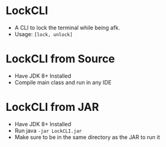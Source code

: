 # LockCLI

- A CLI to lock the terminal while being afk.
- Usage: `[lock, unlock]`

# LockCLI from Source

- Have JDK 8+ Installed
- Compile main class and run in any IDE

# LockCLI from JAR

- Have JDK 8+ Installed
- Run java `-jar LockCLI.jar`
- Make sure to be in the same directory as the JAR to run it
